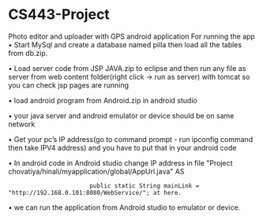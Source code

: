 # CS443-Project
Photo editor and uploader with GPS android application
For running the app 
•   Start MySql and create a database named pilla then load all the tables from db.zip.

•            Load server code from JSP JAVA.zip to eclipse and then run any file as server from web content folder(right click -> run as server) with tomcat so you can check jsp pages are running

•            load android program from Android.zip in android studio

•            your java server and android emulator or device should be on same network

•            Get your pc’s IP address(go to command prompt - run ipconfig command then take IPV4 address) and you have to put that in your android code

•            In android code in Android studio change IP address in file  "Project chovatiya/hinali/myapplication/global/AppUrl.java" AS

                           public static String mainLink = "http://192.168.0.101:8080/WebService/"; at here.

•            we can run the application from Android studio to emulator or device.
